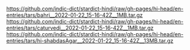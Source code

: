 https://github.com/indic-dict/stardict-hindi/raw/gh-pages/hi-head/en-entries/tars/bahri__2022-01-22_15-16-42Z__1MB.tar.gz  
https://github.com/indic-dict/stardict-hindi/raw/gh-pages/hi-head/en-entries/tars/caturvedi__2022-01-22_15-16-42Z__1MB.tar.gz  
https://github.com/indic-dict/stardict-hindi/raw/gh-pages/hi-head/en-entries/tars/hi-shabdasAgar__2022-01-22_15-16-42Z__13MB.tar.gz  
